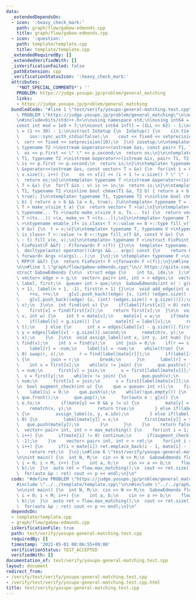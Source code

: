 ```yaml
---
data:
  _extendedDependsOn:
  - icon: ':heavy_check_mark:'
    path: graph/flow/gabow-edmonds.cpp
    title: graph/flow/gabow-edmonds.cpp
  - icon: ':question:'
    path: template/template.cpp
    title: template/template.cpp
  _extendedRequiredBy: []
  _extendedVerifiedWith: []
  _isVerificationFailed: false
  _pathExtension: cpp
  _verificationStatusIcon: ':heavy_check_mark:'
  attributes:
    '*NOT_SPECIAL_COMMENTS*': ''
    PROBLEM: https://judge.yosupo.jp/problem/general_matching
    links:
    - https://judge.yosupo.jp/problem/general_matching
  bundledCode: "#line 1 \"test/verify/yosupo-general-matching.test.cpp\"\n#define\
    \ PROBLEM \"https://judge.yosupo.jp/problem/general_matching\"\n\n#line 1 \"template/template.cpp\"\
    \n#include<bits/stdc++.h>\n\nusing namespace std;\n\nusing int64 = long long;\n\
    const int mod = 1e9 + 7;\n\nconst int64 infll = (1LL << 62) - 1;\nconst int inf\
    \ = (1 << 30) - 1;\n\nstruct IoSetup {\n  IoSetup() {\n    cin.tie(nullptr);\n\
    \    ios::sync_with_stdio(false);\n    cout << fixed << setprecision(10);\n  \
    \  cerr << fixed << setprecision(10);\n  }\n} iosetup;\n\ntemplate< typename T1,\
    \ typename T2 >\nostream &operator<<(ostream &os, const pair< T1, T2 >& p) {\n\
    \  os << p.first << \" \" << p.second;\n  return os;\n}\n\ntemplate< typename\
    \ T1, typename T2 >\nistream &operator>>(istream &is, pair< T1, T2 > &p) {\n \
    \ is >> p.first >> p.second;\n  return is;\n}\n\ntemplate< typename T >\nostream\
    \ &operator<<(ostream &os, const vector< T > &v) {\n  for(int i = 0; i < (int)\
    \ v.size(); i++) {\n    os << v[i] << (i + 1 != v.size() ? \" \" : \"\");\n  }\n\
    \  return os;\n}\n\ntemplate< typename T >\nistream &operator>>(istream &is, vector<\
    \ T > &v) {\n  for(T &in : v) is >> in;\n  return is;\n}\n\ntemplate< typename\
    \ T1, typename T2 >\ninline bool chmax(T1 &a, T2 b) { return a < b && (a = b,\
    \ true); }\n\ntemplate< typename T1, typename T2 >\ninline bool chmin(T1 &a, T2\
    \ b) { return a > b && (a = b, true); }\n\ntemplate< typename T = int64 >\nvector<\
    \ T > make_v(size_t a) {\n  return vector< T >(a);\n}\n\ntemplate< typename T,\
    \ typename... Ts >\nauto make_v(size_t a, Ts... ts) {\n  return vector< decltype(make_v<\
    \ T >(ts...)) >(a, make_v< T >(ts...));\n}\n\ntemplate< typename T, typename V\
    \ >\ntypename enable_if< is_class< T >::value == 0 >::type fill_v(T &t, const\
    \ V &v) {\n  t = v;\n}\n\ntemplate< typename T, typename V >\ntypename enable_if<\
    \ is_class< T >::value != 0 >::type fill_v(T &t, const V &v) {\n  for(auto &e\
    \ : t) fill_v(e, v);\n}\n\ntemplate< typename F >\nstruct FixPoint : F {\n  explicit\
    \ FixPoint(F &&f) : F(forward< F >(f)) {}\n\n  template< typename... Args >\n\
    \  decltype(auto) operator()(Args &&... args) const {\n    return F::operator()(*this,\
    \ forward< Args >(args)...);\n  }\n};\n \ntemplate< typename F >\ninline decltype(auto)\
    \ MFP(F &&f) {\n  return FixPoint< F >{forward< F >(f)};\n}\n#line 4 \"test/verify/yosupo-general-matching.test.cpp\"\
    \n\n#line 1 \"graph/flow/gabow-edmonds.cpp\"\n// https://qiita.com/Kutimoti_T/items/5b579773e0a24d650bdf\n\
    struct GabowEdmonds {\n\n  struct edge {\n    int to, idx;\n  };\n\n  vector<\
    \ vector< edge > > g;\n  vector< pair< int, int > > edges;\n  vector< int > mate,\
    \ label, first;\n  queue< int > que;\n\n  GabowEdmonds(int n) : g(n + 1), mate(n\
    \ + 1), label(n + 1, -1), first(n + 1) {}\n\n  void add_edge(int u, int v) {\n\
    \    ++u, ++v;\n    g[u].push_back((edge) {v, (int) (edges.size() + g.size())});\n\
    \    g[v].push_back((edge) {u, (int) (edges.size() + g.size())});\n    edges.emplace_back(u,\
    \ v);\n  }\n\n  int find(int x) {\n    if(label[first[x]] < 0) return first[x];\n\
    \    first[x] = find(first[x]);\n    return first[x];\n  }\n\n  void rematch(int\
    \ v, int w) {\n    int t = mate[v];\n    mate[v] = w;\n    if(mate[t] != v) return;\n\
    \    if(label[v] < g.size()) {\n      mate[t] = label[v];\n      rematch(label[v],\
    \ t);\n    } else {\n      int x = edges[label[v] - g.size()].first;\n      int\
    \ y = edges[label[v] - g.size()].second;\n      rematch(x, y);\n      rematch(y,\
    \ x);\n    }\n  }\n\n  void assign_label(int x, int y, int num) {\n    int r =\
    \ find(x);\n    int s = find(y);\n    int join = 0;\n    if(r == s) return;\n\
    \    label[r] = -num;\n    label[s] = -num;\n    while(true) {\n      if(s !=\
    \ 0) swap(r, s);\n      r = find(label[mate[r]]);\n      if(label[r] == -num)\
    \ {\n        join = r;\n        break;\n      }\n      label[r] = -num;\n    }\n\
    \    int v = first[x];\n    while(v != join) {\n      que.push(v);\n      label[v]\
    \ = num;\n      first[v] = join;\n      v = first[label[mate[v]]];\n    }\n  \
    \  v = first[y];\n    while(v != join) {\n      que.push(v);\n      label[v] =\
    \ num;\n      first[v] = join;\n      v = first[label[mate[v]]];\n    }\n  }\n\
    \n  bool augment_check(int u) {\n    que = queue< int >();\n    first[u] = 0;\n\
    \    label[u] = 0;\n    que.push(u);\n    while(!que.empty()) {\n      int x =\
    \ que.front();\n      que.pop();\n      for(auto e : g[x]) {\n        int y =\
    \ e.to;\n        if(mate[y] == 0 && y != u) {\n          mate[y] = x;\n      \
    \    rematch(x, y);\n          return true;\n        } else if(label[y] >= 0)\
    \ {\n          assign_label(x, y, e.idx);\n        } else if(label[mate[y]] <\
    \ 0) {\n          label[mate[y]] = x;\n          first[mate[y]] = y;\n       \
    \   que.push(mate[y]);\n        }\n      }\n    }\n    return false;\n  }\n\n\
    \  vector< pair< int, int > > max_matching() {\n    for(int i = 1; i < g.size();\
    \ i++) {\n      if(mate[i] != 0) continue;\n      if(augment_check(i)) label.assign(g.size(),\
    \ -1);\n    }\n    vector< pair< int, int > > ret;\n    for(int i = 1; i < g.size();\
    \ i++) {\n      if(i < mate[i]) ret.emplace_back(i - 1, mate[i] - 1);\n    }\n\
    \    return ret;\n  }\n};\n#line 6 \"test/verify/yosupo-general-matching.test.cpp\"\
    \n\nint main() {\n  int N, M;\n  cin >> N >> M;\n  GabowEdmonds flow(N);\n  for(int\
    \ i = 0; i < M; i++) {\n    int a, b;\n    cin >> a >> b;\n    flow.add_edge(a,\
    \ b);\n  }\n  auto ret = flow.max_matching();\n  cout << ret.size() << endl;\n\
    \  for(auto &p : ret) cout << p << endl;\n}\n"
  code: "#define PROBLEM \"https://judge.yosupo.jp/problem/general_matching\"\n\n\
    #include \"../../template/template.cpp\"\n\n#include \"../../graph/flow/gabow-edmonds.cpp\"\
    \n\nint main() {\n  int N, M;\n  cin >> N >> M;\n  GabowEdmonds flow(N);\n  for(int\
    \ i = 0; i < M; i++) {\n    int a, b;\n    cin >> a >> b;\n    flow.add_edge(a,\
    \ b);\n  }\n  auto ret = flow.max_matching();\n  cout << ret.size() << endl;\n\
    \  for(auto &p : ret) cout << p << endl;\n}\n"
  dependsOn:
  - template/template.cpp
  - graph/flow/gabow-edmonds.cpp
  isVerificationFile: true
  path: test/verify/yosupo-general-matching.test.cpp
  requiredBy: []
  timestamp: '2021-05-01 00:06:55+09:00'
  verificationStatus: TEST_ACCEPTED
  verifiedWith: []
documentation_of: test/verify/yosupo-general-matching.test.cpp
layout: document
redirect_from:
- /verify/test/verify/yosupo-general-matching.test.cpp
- /verify/test/verify/yosupo-general-matching.test.cpp.html
title: test/verify/yosupo-general-matching.test.cpp
---
```

